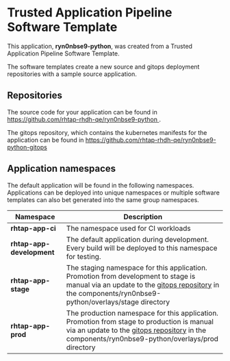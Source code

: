 # Trusted Application Pipeline Software Template

This application, **ryn0nbse9-python**, was created from a Trusted Application Pipeline Software Template.

The software templates create a new source and gitops deployment repositories with a sample source application. 

## Repositories

The source code for your application can be found in [https://github.com/rhtap-rhdh-qe/ryn0nbse9-python ](https://github.com/rhtap-rhdh-qe/ryn0nbse9-python ).
 
The gitops repository, which contains the kubernetes manifests for the application can be found in 
[https://github.com/rhtap-rhdh-qe/ryn0nbse9-python-gitops ](https://github.com/rhtap-rhdh-qe/ryn0nbse9-python-gitops ) 

## Application namespaces 

The default application will be found in the following namespaces. Applications can be deployed into unique namespaces or multiple software templates can also bet generated into the same group namespaces.  

|  Namespace   |  Description   |  
| -------- | -------- |
| **rhtap-app-ci** | The namespace used for CI workloads |
| **rhtap-app-development** | The default application during development. Every build will be deployed to this namespace for testing. |
| **rhtap-app-stage** | The staging namespace for this application. Promotion from development to stage is manual via an update to the [gitops repository](https://github.com/rhtap-rhdh-qe/ryn0nbse9-python-gitops ) in the components/ryn0nbse9-python/overlays/stage directory |
| **rhtap-app-prod** | The production namespace for this application. Promotion from stage to production is manual via an update to the [gitops repository](https://github.com/rhtap-rhdh-qe/ryn0nbse9-python-gitops ) in the components/ryn0nbse9-python/overlays/prod directory |